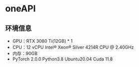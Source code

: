 # oneAPI
## 环境信息
- GPU：RTX 3080 Ti(12GB) * 1
- CPU：12 vCPU Intel® Xeon® Silver 4214R CPU @ 2.40GHz
- 内存：90GB
- PyTorch 2.0.0 Python3.8 Ubuntu20.04 Cuda 11.8
